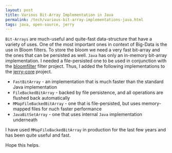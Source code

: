 ```yaml
---
layout: post
title: Various Bit-Array Implementation in Java
permalink: /tech/various-bit-array-implementations-java.html
tags: java, open-source, jerry
---
```


`Bit-Arrays` are much-useful and quite-fast data-structure that have a variety of uses. One of the most important
ones in context of Big-Data is the use in Bloom filters. To store the bloom we need a very fast bit-array and the
ones that can be persisted as well. `Java` has only an in-memory bit-array implementation. I needed a file-persisted
one to be used in conjunction with the <a href="https://github.com/sangupta/bloomfilter">bloomfilter</a> filter project. Thus,
I added the following implementations to the <a href="https://github.com/sangupta/jerry-core">jerry-core</a> project.

* `FastBitArray` - an implementation that is much faster than the standard Java implementation
* `FileBackedBitArray` - backed by file persistence, and all operations are flushed back automatically
* `MMapFileBackedBitArray` - one that is file-persisted, but uses memory-mapped files for nuch faster performance
* `JavaBitSetArray` - one that uses internal `Java` implementation underneath

I have used `MMapFileBackedBitArray` in production for the last few years and has been quite useful and fast.

Hope this helps.
